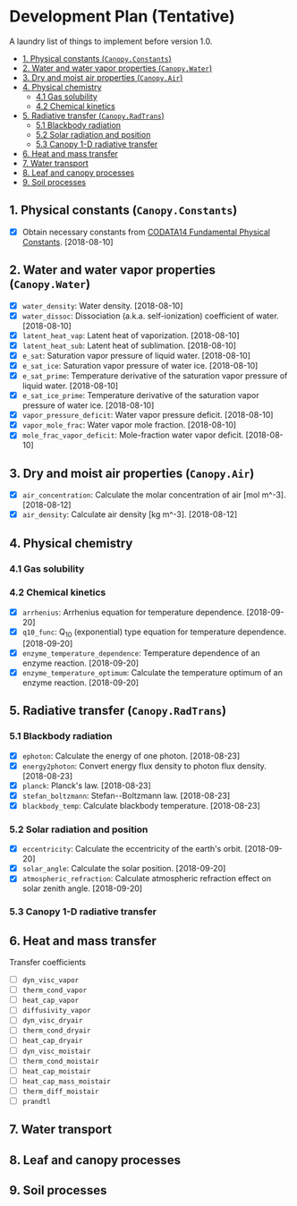 # Development Plan (Tentative)

A laundry list of things to implement before version 1.0.

<!-- TOC -->

- [1. Physical constants (`Canopy.Constants`)](#1-physical-constants-canopyconstants)
- [2. Water and water vapor properties (`Canopy.Water`)](#2-water-and-water-vapor-properties-canopywater)
- [3. Dry and moist air properties (`Canopy.Air`)](#3-dry-and-moist-air-properties-canopyair)
- [4. Physical chemistry](#4-physical-chemistry)
    - [4.1 Gas solubility](#41-gas-solubility)
    - [4.2 Chemical kinetics](#42-chemical-kinetics)
- [5. Radiative transfer (`Canopy.RadTrans`)](#5-radiative-transfer-canopyradtrans)
    - [5.1 Blackbody radiation](#51-blackbody-radiation)
    - [5.2 Solar radiation and position](#52-solar-radiation-and-position)
    - [5.3 Canopy 1-D radiative transfer](#53-canopy-1-d-radiative-transfer)
- [6. Heat and mass transfer](#6-heat-and-mass-transfer)
- [7. Water transport](#7-water-transport)
- [8. Leaf and canopy processes](#8-leaf-and-canopy-processes)
- [9. Soil processes](#9-soil-processes)

<!-- /TOC -->

## 1. Physical constants (`Canopy.Constants`)

- [X] Obtain necessary constants from [CODATA14 Fundamental Physical
  Constants](https://physics.nist.gov/cuu/Constants/index.html). [2018-08-10]

## 2. Water and water vapor properties (`Canopy.Water`)

- [X] `water_density`: Water density. [2018-08-10]
- [X] `water_dissoc`: Dissociation (a.k.a. self-ionization) coefficient of
  water. [2018-08-10]
- [X] `latent_heat_vap`: Latent heat of vaporization. [2018-08-10]
- [X] `latent_heat_sub`: Latent heat of sublimation. [2018-08-10]
- [X] `e_sat`: Saturation vapor pressure of liquid water. [2018-08-10]
- [X] `e_sat_ice`: Saturation vapor pressure of water ice. [2018-08-10]
- [X] `e_sat_prime`: Temperature derivative of the saturation vapor pressure of
  liquid water. [2018-08-10]
- [X] `e_sat_ice_prime`: Temperature derivative of the saturation vapor
  pressure of water ice. [2018-08-10]
- [X] `vapor_pressure_deficit`: Water vapor pressure deficit. [2018-08-10]
- [X] `vapor_mole_frac`: Water vapor mole fraction. [2018-08-10]
- [X] `mole_frac_vapor_deficit`: Mole-fraction water vapor deficit.
  [2018-08-10]

## 3. Dry and moist air properties (`Canopy.Air`)

- [X] `air_concentration`: Calculate the molar concentration of air [mol m^-3].
  [2018-08-12]
- [X] `air_density`: Calculate air density [kg m^-3]. [2018-08-12]

## 4. Physical chemistry

### 4.1 Gas solubility

### 4.2 Chemical kinetics

- [X] `arrhenius`: Arrhenius equation for temperature dependence. [2018-09-20]
- [X] `q10_func`: Q<sub>10</sub> (exponential) type equation for temperature
  dependence. [2018-09-20]
- [X] `enzyme_temperature_dependence`: Temperature dependence of an enzyme
  reaction. [2018-09-20]
- [X] `enzyme_temperature_optimum`: Calculate the temperature optimum of an
  enzyme reaction. [2018-09-20]

## 5. Radiative transfer (`Canopy.RadTrans`)

### 5.1 Blackbody radiation

- [X] `ephoton`: Calculate the energy of one photon. [2018-08-23]
- [X] `energy2photon`: Convert energy flux density to photon flux density.
  [2018-08-23]
- [X] `planck`: Planck's law. [2018-08-23]
- [X] `stefan_boltzmann`: Stefan--Boltzmann law. [2018-08-23]
- [X] `blackbody_temp`: Calculate blackbody temperature. [2018-08-23]

### 5.2 Solar radiation and position

- [X] `eccentricity`: Calculate the eccentricity of the earth's orbit.
  [2018-09-20]
- [X] `solar_angle`: Calculate the solar position. [2018-09-20]
- [X] `atmospheric_refraction`: Calculate atmospheric refraction effect on
  solar zenith angle. [2018-09-20]

### 5.3 Canopy 1-D radiative transfer

## 6. Heat and mass transfer

Transfer coefficients

- [ ] `dyn_visc_vapor`
- [ ] `therm_cond_vapor`
- [ ] `heat_cap_vapor`
- [ ] `diffusivity_vapor`
- [ ] `dyn_visc_dryair`
- [ ] `therm_cond_dryair`
- [ ] `heat_cap_dryair`
- [ ] `dyn_visc_moistair`
- [ ] `therm_cond_moistair`
- [ ] `heat_cap_moistair`
- [ ] `heat_cap_mass_moistair`
- [ ] `therm_diff_moistair`
- [ ] `prandtl`

## 7. Water transport

## 8. Leaf and canopy processes

## 9. Soil processes
